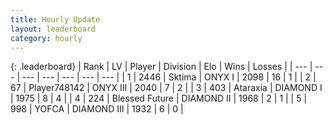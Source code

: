 ```yaml
---
title: Hourly Update
layout: leaderboard
category: hourly
---
```


{: .leaderboard}
| Rank | LV | Player | Division | Elo | Wins | Losses |
| --- | --- | --- | --- | --- | --- | --- |
| <span data-change="0">1</span> | 2446 | <span title="ID: 353063">Sktima</span> | ONYX I | <span data-change="0">2098</span> | <span data-change="0">16</span> | <span data-change="0">1</span> |
| <span data-change="0">2</span> | 67 | <span title="ID: 748142">Player748142</span> | ONYX III | <span data-change="11">2040</span> | <span data-change="2">7</span> | <span data-change="1">2</span> |
| <span data-change="1">3</span> | 403 | <span title="ID: 745153">Ataraxia</span> | DIAMOND I | <span data-change="35">1975</span> | <span data-change="5">8</span> | <span data-change="2">4</span> |
| <span data-change="-1">4</span> | 224 | <span title="ID: 725085">Blessed Future</span> | DIAMOND II | <span data-change="0">1968</span> | <span data-change="0">2</span> | <span data-change="0">1</span> |
| <span data-change="-">5</span> | 998 | <span title="ID: 650820">YOFCA</span> | DIAMOND III | <span data-change="-">1932</span> | <span data-change="-">6</span> | <span data-change="-">0</span> |